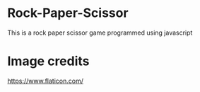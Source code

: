 # Rock-Paper-Scissor
  
This is a rock paper scissor game programmed using javascript

# Image credits
  
https://www.flaticon.com/